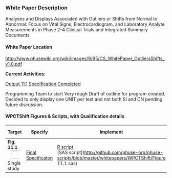 
### White Paper Description
Analyses and Displays Associated with Outliers or Shifts from Normal to Abnormal: Focus on Vital Signs, Electrocardiogram, and Laboratory Analyte Measurements in Phase 2-4 Clinical Trials and Integrated Summary Documents

#### White Paper Location
http://www.phusewiki.org/wiki/images/9/95/CS_WhitePaper_OutliersShifts_v1.0.pdf

**Current Activities:**

[Output 11.1 Specification Completed](https://github.com/phuse-org/phuse-scripts/blob/master/whitepapers/WPCTShift/Specifications/WPOS_Fig_11.1_RequirementsSpecification%2020170821.docx)

Programming Team to start
Very rough Draft of outline for program created.
Decided to only display one UNIT per test and not both SI and CN pending future discussion.

#### WPCTShift Figures & Scripts, with Qualification details

| Target | Specify | Implement | Example Outputs | Review | Release |
|---|---|---|---|---|---|
| **Fig. 11.1** [![Fig. 11.1](./WPCTShift%2011.1%20Plot.PNG)](./WPCTShift%2011.1%20Plot.PNG)<br/>Single study|[Final Specificaton](https://github.com/phuse-org/phuse-scripts/blob/master/whitepapers/WPCTShift/Specifications/WPOS_Fig_11.1_RequirementsSpecification%2020170821.docx)|[R script](http://github.com/phuse-org/phuse-scripts/blob/master/whitepapers/WPCT/xxx.R)<br/> [SAS script](http://github.com/phuse-org/phuse-scripts/blob/master/whitepapers/WPCTShift/Figure 11.1.sas)|[from SAS](http://github.com/phuse-org/phuse-scripts/blob/master/whitepapers/WPCT/outputs_sas/xxx.pdf)<br/>[from R](http://github.com/phuse-org/phuse-scripts/blob/master/whitepapers/WPCT/outputs_r/xxx.PNG)|Specification updated, and Script Reviewed| *Qualification Complete - Specification Ready for Use*|
